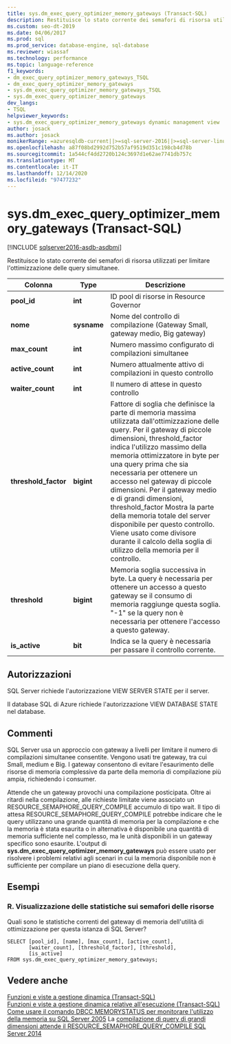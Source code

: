 ```yaml
---
title: sys.dm_exec_query_optimizer_memory_gateways (Transact-SQL)
description: Restituisce lo stato corrente dei semafori di risorsa utilizzati per limitare l'ottimizzazione delle query simultanee
ms.custom: seo-dt-2019
ms.date: 04/06/2017
ms.prod: sql
ms.prod_service: database-engine, sql-database
ms.reviewer: wiassaf
ms.technology: performance
ms.topic: language-reference
f1_keywords:
- dm_exec_query_optimizer_memory_gateways_TSQL
- dm_exec_query_optimizer_memory_gateways
- sys.dm_exec_query_optimizer_memory_gateways_TSQL
- sys.dm_exec_query_optimizer_memory_gateways
dev_langs:
- TSQL
helpviewer_keywords:
- sys.dm_exec_query_optimizer_memory_gateways dynamic management view
author: josack
ms.author: josack
monikerRange: =azuresqldb-current||>=sql-server-2016||>=sql-server-linux-2017||=azuresqldb-mi-current
ms.openlocfilehash: a87f08bd2992d752b57af9519d351c198cb4d78b
ms.sourcegitcommit: 1a544cf4dd2720b124c3697d1e62ae7741db757c
ms.translationtype: MT
ms.contentlocale: it-IT
ms.lasthandoff: 12/14/2020
ms.locfileid: "97477232"
---
```

# <a name="sysdm_exec_query_optimizer_memory_gateways-transact-sql"></a>sys.dm_exec_query_optimizer_memory_gateways (Transact-SQL)

[!INCLUDE [sqlserver2016-asdb-asdbmi](../../includes/applies-to-version/sqlserver2016-asdb-asdbmi.md)]

Restituisce lo stato corrente dei semafori di risorsa utilizzati per limitare l'ottimizzazione delle query simultanee.

|Colonna|Type|Descrizione|  
|----------|---------------|-----------------|  
|**pool_id**|**int**|ID pool di risorse in Resource Governor|  
|**nome**|**sysname**|Nome del controllo di compilazione (Gateway Small, gateway medio, Big gateway)|
|**max_count**|**int**|Numero massimo configurato di compilazioni simultanee|
|**active_count**|**int**|Numero attualmente attivo di compilazioni in questo controllo|
|**waiter_count**|**int**|Il numero di attese in questo controllo|
|**threshold_factor**|**bigint**|Fattore di soglia che definisce la parte di memoria massima utilizzata dall'ottimizzazione delle query.  Per il gateway di piccole dimensioni, threshold_factor indica l'utilizzo massimo della memoria ottimizzatore in byte per una query prima che sia necessaria per ottenere un accesso nel gateway di piccole dimensioni.  Per il gateway medio e di grandi dimensioni, threshold_factor Mostra la parte della memoria totale del server disponibile per questo controllo. Viene usato come divisore durante il calcolo della soglia di utilizzo della memoria per il controllo.|
|**threshold**|**bigint**|Memoria soglia successiva in byte.  La query è necessaria per ottenere un accesso a questo gateway se il consumo di memoria raggiunge questa soglia.  "-1" se la query non è necessaria per ottenere l'accesso a questo gateway.|
|**is_active**|**bit**|Indica se la query è necessaria per passare il controllo corrente.|


## <a name="permissions"></a>Autorizzazioni  
SQL Server richiede l'autorizzazione VIEW SERVER STATE per il server.

Il database SQL di Azure richiede l'autorizzazione VIEW DATABASE STATE nel database.


## <a name="remarks"></a>Commenti  
SQL Server usa un approccio con gateway a livelli per limitare il numero di compilazioni simultanee consentite.  Vengono usati tre gateway, tra cui Small, medium e Big. I gateway consentono di evitare l'esaurimento delle risorse di memoria complessive da parte della memoria di compilazione più ampia, richiedendo i consumer.

Attende che un gateway provochi una compilazione posticipata. Oltre ai ritardi nella compilazione, alle richieste limitate viene associato un RESOURCE_SEMAPHORE_QUERY_COMPILE accumulo di tipo wait. Il tipo di attesa RESOURCE_SEMAPHORE_QUERY_COMPILE potrebbe indicare che le query utilizzano una grande quantità di memoria per la compilazione e che la memoria è stata esaurita o in alternativa è disponibile una quantità di memoria sufficiente nel complesso, ma le unità disponibili in un gateway specifico sono esaurite. L'output di **sys.dm_exec_query_optimizer_memory_gateways** può essere usato per risolvere i problemi relativi agli scenari in cui la memoria disponibile non è sufficiente per compilare un piano di esecuzione della query.  

## <a name="examples"></a>Esempi  

### <a name="a-viewing-statistics-on-resource-semaphores"></a>R. Visualizzazione delle statistiche sui semafori delle risorse  
Quali sono le statistiche correnti del gateway di memoria dell'utilità di ottimizzazione per questa istanza di SQL Server?

```  
SELECT [pool_id], [name], [max_count], [active_count],
       [waiter_count], [threshold_factor], [threshold],
       [is_active]
FROM sys.dm_exec_query_optimizer_memory_gateways;   

```  

## <a name="see-also"></a>Vedere anche  
 [Funzioni e viste a gestione dinamica &#40;Transact-SQL&#41;](./system-dynamic-management-views.md)   
 [Funzioni e viste a gestione dinamica relative all'esecuzione &#40;Transact-SQL&#41;](./execution-related-dynamic-management-views-and-functions-transact-sql.md)  
[Come usare il comando DBCC MEMORYSTATUS per monitorare l'utilizzo della memoria su SQL Server 2005](https://support.microsoft.com/help/907877/how-to-use-the-dbcc-memorystatus-command-to-monitor-memory-usage-on-sql-server-2005) 
 La [compilazione di query di grandi dimensioni attende il RESOURCE_SEMAPHORE_QUERY_COMPILE SQL Server 2014](https://support.microsoft.com/help/3024815/large-query-compilation-waits-on-resource-semaphore-query-compile-in-sql-server-2014)
